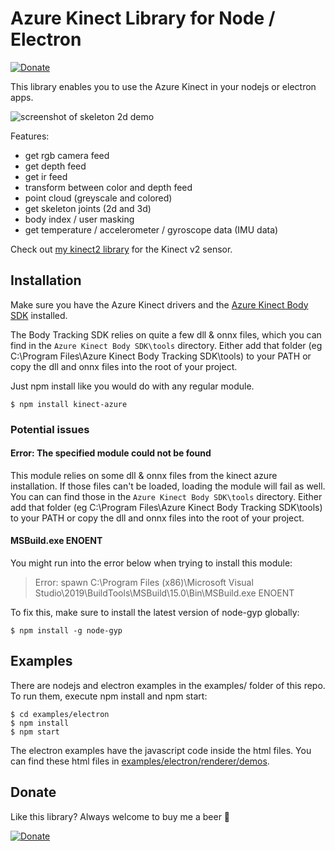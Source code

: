 # Azure Kinect Library for Node / Electron

[![Donate](https://img.shields.io/badge/Donate-PayPal-green.svg)](https://www.paypal.com/cgi-bin/webscr?cmd=_donations&business=NUZP3U3QZEQV2&currency_code=EUR&source=url)

This library enables you to use the Azure Kinect in your nodejs or electron apps.

![screenshot of skeleton 2d demo](examples/screenshots/screenshot-demos-body-tracking-2d.png)

Features:

- get rgb camera feed
- get depth feed
- get ir feed
- transform between color and depth feed
- point cloud (greyscale and colored)
- get skeleton joints (2d and 3d)
- body index / user masking
- get temperature / accelerometer / gyroscope data (IMU data)

Check out [my kinect2 library](https://github.com/wouterverweirder/kinect2) for the Kinect v2 sensor.

## Installation

Make sure you have the Azure Kinect drivers and the [Azure Kinect Body SDK](https://docs.microsoft.com/en-us/azure/kinect-dk/body-sdk-download) installed.

The Body Tracking SDK relies on quite a few dll & onnx files, which you can find in the `Azure Kinect Body SDK\tools` directory. Either add that folder (eg C:\Program Files\Azure Kinect Body Tracking SDK\tools) to your PATH or copy the dll and onnx files into the root of your project.

Just npm install like you would do with any regular module. 

```
$ npm install kinect-azure
```

### Potential issues

#### Error: The specified module could not be found

This module relies on some dll & onnx files from the kinect azure installation. If those files can't be loaded, loading the module will fail as well. You can can find those in the `Azure Kinect Body SDK\tools` directory. Either add that folder (eg C:\Program Files\Azure Kinect Body Tracking SDK\tools) to your PATH or copy the dll and onnx files into the root of your project.

#### MSBuild.exe ENOENT

You might run into the error below when trying to install this module:

> Error: spawn C:\Program Files (x86)\Microsoft Visual Studio\2019\BuildTools\MSBuild\15.0\Bin\MSBuild.exe ENOENT

To fix this, make sure to install the latest version of node-gyp globally:

```
$ npm install -g node-gyp
```

## Examples

There are nodejs and electron examples in the examples/ folder of this repo. To run them, execute npm install and npm start:

```
$ cd examples/electron
$ npm install
$ npm start
```

The electron examples have the javascript code inside the html files. You can find these html files in [examples/electron/renderer/demos](examples/electron/renderer/demos).

## Donate

Like this library? Always welcome to buy me a beer 🍺

[![Donate](https://img.shields.io/badge/Donate-PayPal-green.svg)](https://www.paypal.com/cgi-bin/webscr?cmd=_donations&business=NUZP3U3QZEQV2&currency_code=EUR&source=url)
